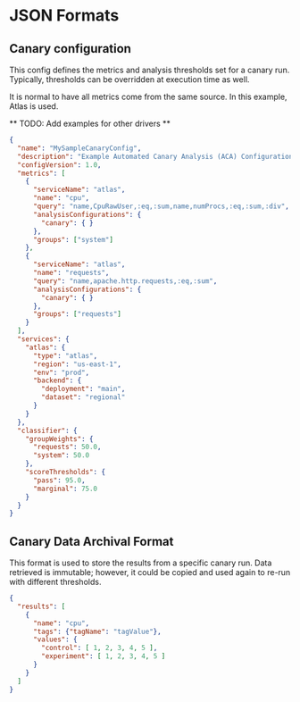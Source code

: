 # JSON Formats

## Canary configuration

This config defines the metrics and analysis thresholds set for a canary run.
Typically, thresholds can be overridden at execution time as well.

It is normal to have all metrics come from the same source.  In this example,
Atlas is used.

** TODO: Add examples for other drivers **

```JSON
{
  "name": "MySampleCanaryConfig",
  "description": "Example Automated Canary Analysis (ACA) Configuration",
  "configVersion": 1.0,
  "metrics": [
    {
      "serviceName": "atlas",
      "name": "cpu",
      "query": "name,CpuRawUser,:eq,:sum,name,numProcs,:eq,:sum,:div",
      "analysisConfigurations": {
        "canary": { }
      },
      "groups": ["system"]
    },
    {
      "serviceName": "atlas",
      "name": "requests",
      "query": "name,apache.http.requests,:eq,:sum",
      "analysisConfigurations": {
        "canary": { }
      },
      "groups": ["requests"]
    }
  ],
  "services": {
    "atlas": {
      "type": "atlas",
      "region": "us-east-1",
      "env": "prod",
      "backend": {
        "deployment": "main",
        "dataset": "regional"
      }
    }
  },
  "classifier": {
    "groupWeights": {
      "requests": 50.0,
      "system": 50.0
    },
    "scoreThresholds": {
      "pass": 95.0,
      "marginal": 75.0
    }
  }
}
```

## Canary Data Archival Format

This format is used to store the results from a specific canary run.
Data retrieved is immutable; however, it could be copied and used again
to re-run with different thresholds.

```JSON
{
  "results": [
    {
      "name": "cpu",
      "tags": {"tagName": "tagValue"},
      "values": {
        "control": [ 1, 2, 3, 4, 5 ],
        "experiment": [ 1, 2, 3, 4, 5 ]
      }
    }
  ]
}
```
